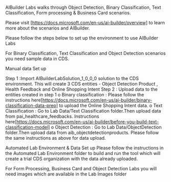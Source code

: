AIBuilder Labs walks through Object Detection, Binary Classification, Text Classification, Form processing & Business Card scenarios.

Please visit [https://docs.microsoft.com/en-us/ai-builder/overview] to learn more about the scenarios and AIBuilder.

Please follow the steps below to set up the environment to use AIBuilder Labs 

For Binary Classification, Text Classification and Object Detection scenarios you need sample data in CDS.

Manual data Set up

Step 1 :Import AIBuilderLabSolution_1_0_0_0 solution to the CDS environment.
This will create 3 CDS entities - Object Detection Product , Health Feedback and Online Shopping Intent 
Step 2 : Upload data to the entities created in step 1 
o	Binary classification :	Please follow the instructions here[https://docs.microsoft.com/en-us/ai-builder/binary-classification-data-prep] to upload the Online Shopping Intent data.
o	Text Classification : Go to Lab Data/Text Classification folder.Then upload data from pai_healthcare_feedbacks. Instructions here[https://docs.microsoft.com/en-us/ai-builder/before-you-build-text-classification-model]
o	Object Detection : Go to Lab Data/ObjectDetection folder.Then upload data from aib_objectdetectionproducts. Please follow the same instructions as above for data upload.


Automated Lab Environment & Data Set up 
Please follow the instructions in the Automated Lab Environment folder to build and run the tool which will create a trial CDS organization with the data already uploaded.


For Form Processing, Business Card and Object Detection Labs you will need images which are available in the Lab Images folder 